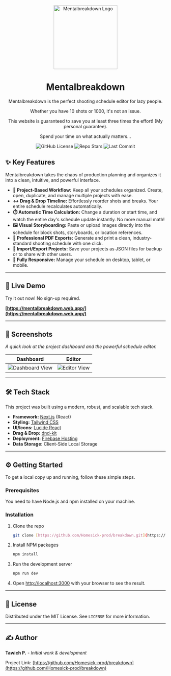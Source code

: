 <div align="center">
  <img src="https://raw.githubusercontent.com/Homesick-prod/breakdown/main/.github/assets/logo.png" alt="Mentalbreakdown Logo" width="200"/>
  <h1>Mentalbreakdown</h1>
  <p>Mentalbreakdown is the perfect shooting schedule editor for lazy people.</p>
  <p>Whether you have 10 shots or 1000, it's not an issue.</p>
  <p>This website is guaranteed to save you at least three times the effort! (My personal guarantee).</p>
  <p>Spend your time on what actually matters...</p>
  
  <p>
    <img alt="GitHub License" src="https://img.shields.io/github/license/Homesick-prod/breakdown?style=for-the-badge">
    <img alt="Repo Stars" src="https://img.shields.io/github/stars/Homesick-prod/breakdown?style=for-the-badge&color=yellow">
    <img alt="Last Commit" src="https://img.shields.io/github/last-commit/Homesick-prod/breakdown?style=for-the-badge&color=blue">
  </p>
</div>

## ✨ Key Features

Mentalbreakdown takes the chaos of production planning and organizes it into a clean, intuitive, and powerful interface.

-   **📝 Project-Based Workflow:** Keep all your schedules organized. Create, open, duplicate, and manage multiple projects with ease.
-   **↔️ Drag & Drop Timeline:** Effortlessly reorder shots and breaks. Your entire schedule recalculates automatically.
-   **⏱️ Automatic Time Calculation:** Change a duration or start time, and watch the entire day's schedule update instantly. No more manual math!
-   **🖼️ Visual Storyboarding:** Paste or upload images directly into the schedule for block shots, storyboards, or location references.
-   **📄 Professional PDF Exports:** Generate and print a clean, industry-standard shooting schedule with one click.
-   **💾 Import/Export Projects:** Save your projects as JSON files for backup or to share with other users.
-   **📱 Fully Responsive:** Manage your schedule on desktop, tablet, or mobile.

---

## 🚀 Live Demo

Try it out now! No sign-up required.

**[https://mentalbreakdown.web.app/](https://mentalbreakdown.web.app/)**

---

## 📸 Screenshots

*A quick look at the project dashboard and the powerful schedule editor.*

| Dashboard                                                                                   | Editor                                                                                      |
| ------------------------------------------------------------------------------------------- | ------------------------------------------------------------------------------------------- |
| <img src="https://raw.githubusercontent.com/Homesick-prod/breakdown/main/.github/assets/dashboard.png" alt="Dashboard View"> | <img src="https://raw.githubusercontent.com/Homesick-prod/breakdown/main/.github/assets/editor.png" alt="Editor View"> |


---

## 🛠️ Tech Stack

This project was built using a modern, robust, and scalable tech stack.

-   **Framework:** [Next.js](https://nextjs.org/) (React)
-   **Styling:** [Tailwind CSS](https://tailwindcss.com/)
-   **UI/Icons:** [Lucide React](https://lucide.dev/)
-   **Drag & Drop:** [dnd-kit](https://dndkit.com/)
-   **Deployment:** [Firebase Hosting](https://firebase.google.com/docs/hosting)
-   **Data Storage:** Client-Side Local Storage

---

## ⚙️ Getting Started

To get a local copy up and running, follow these simple steps.

### Prerequisites

You need to have Node.js and npm installed on your machine.

### Installation

1.  Clone the repo
    ```sh
    git clone [https://github.com/Homesick-prod/breakdown.git](https://github.com/Homesick-prod/breakdown.git)
    ```
2.  Install NPM packages
    ```sh
    npm install
    ```
3.  Run the development server
    ```sh
    npm run dev
    ```
4.  Open [http://localhost:3000](http://localhost:3000) with your browser to see the result.

---

## 📄 License

Distributed under the MIT License. See `LICENSE` for more information.

---

## ✍️ Author

**Tawich P.** - *Initial work & development*

Project Link: [https://github.com/Homesick-prod/breakdown](https://github.com/Homesick-prod/breakdown)